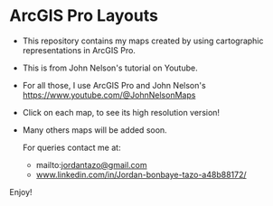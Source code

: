 # ArcGIS Pro Layouts
- This repository contains my maps created by using cartographic representations in ArcGIS Pro.
- This is from John Nelson's tutorial on Youtube.
- For all those, I use ArcGIS Pro and John Nelson's https://www.youtube.com/@JohnNelsonMaps
- Click on each map, to see its high resolution version!
- Many others maps will be added soon.
  
  For queries contact me at:
  - mailto:jordantazo@gmail.com
  - www.linkedin.com/in/Jordan-bonbaye-tazo-a48b88172/

Enjoy!
